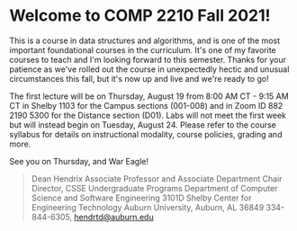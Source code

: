 
# Welcome to COMP 2210 Fall 2021!

This is a course in data structures and algorithms, and is one of the most
important foundational courses in the curriculum. It's one of my favorite
courses to teach and I'm looking forward to this semester. Thanks for your
patience as we've rolled out the course in unexpectedly hectic and unusual
circumstances this fall, but it's now up and live and we're ready to go!

The first lecture will be on Thursday, August 19 from 8:00 AM CT - 9:15 AM CT in
Shelby 1103 for the Campus sections (001-008) and in Zoom ID 882 2190 5300 for
the Distance section (D01). Labs will not meet the first week but will instead
begin on Tuesday, August 24. Please refer to the course syllabus for details on
instructional modality, course policies, grading and more.

See you on Thursday, and War Eagle!


> Dean Hendrix
> Associate Professor and Associate Department Chair
> Director, CSSE Undergraduate Programs
> Department of Computer Science and Software Engineering
> 3101D Shelby Center for Engineering Technology
> Auburn University, Auburn, AL 36849
> 334-844-6305, hendrtd@auburn.edu


